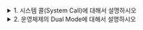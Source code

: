 
<details>
<summary> 1. 시스템 콜(System Call)에 대해서 설명하시오</summary>
<br>
사용자 프로그램이 운영체제의 커널 기능을 사용할 수 있도록 제공하는 인터페이스

</details>

<details>
<summary> 2. 운영체제의 Dual Mode에 대해서 설명하시오</summary>
<br>
CPU가 명령어를 실행하는 모드를 '유저모드', '커널모드'로 구분하는 방식 <br>
유저모드 - 일반 프로그램이 실행되는 상태 <br>
커널모드 - 운영체제 내부의 코드가 실행되는 상태

</details>
